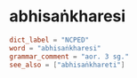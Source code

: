# abhisaṅkharesi

``` toml
dict_label = "NCPED"
word = "abhisaṅkharesi"
grammar_comment = "aor. 3 sg."
see_also = ["abhisaṅkhareti"]
```

